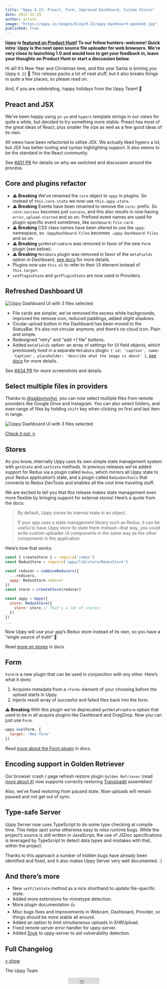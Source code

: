 ```yaml
---
title: "Uppy 0.22: Preact, Form, Improved Dashboard, Custom Stores"
date: 2017-12-23
author: arturi
image: "https://uppy.io/images/blog/0.22/uppy-dashboard-updated.jpg"
published: true
---
```


**Uppy is [featured on Product Hunt](https://www.producthunt.com/posts/uppy-io)! To our fellow hunters: welcome! Quick intro: Uppy is the next open source file uploader for web browsers. We're very close to launching 1.0 and would love to get your feedback in, leave your thoughts on Product Hunt or start a discussion below.**

Hi all! It’s New Year and Christmas time, and this year Santa is brining you Uppy `0.22` 🎁 This release packs a lot of neat stuff, but it also breaks things in quite a few places, so please read on.

And, if you are celebrating, happy holidays from the Uppy Team! 🎄

<!--more-->

## Preact and JSX

We’ve been happy using `yo-yo` and `hyperx` template strings in our views for quite a while, but decided to try something more stable. Preact has most of the great ideas of React, plus smaller file size as well as a few good ideas of its own.

All views have been refactored to utilize JSX. We actually liked hyperx a lot, but JSX has better tooling and syntax highlighting support. It also seems to be the standard in the React community.

See [#451 PR](https://github.com/transloadit/uppy/pull/451) for details on why we switched and discussion around the process.

## Core and plugins refactor

- **⚠️ Breaking** We’ve renamed the `core` object to `uppy` in plugins. So instead of `this.core.state` we now use `this.uppy.state`.
- **⚠️ Breaking** Events have been renamed to remove the `core:` prefix. So `core:success` becomes just `success`, and this also results in now having `error`, `upload-started` and so on. Prefixed event names are used for plugin-specific event sometimes, like `dashboard:file-card`.
- **⚠️ Breaking** CSS class names have been altered to use the `uppy-` namespace, so `.UppyDashboard-files` becomes `.uppy-Dashboard-files` and so on.
- **⚠️ Breaking** `getMetaFromForm` was removed in favor of the new `Form` plugin (see below).
- **⚠️ Breaking** `MetaData` plugin was removed in favor of the `metaFields` option in Dashboard, [see docs](https://uppy.io/docs/dashboard/#metaFields) for more details.
- Plugins now use `this.el` to refer to their UI element instead of `this.target`.
- `setPluginState` and `getPluginState` are now used in Providers.

## Refreshed Dashboard UI

![Uppy Dashboard UI with 3 files selected](/images/blog/0.22/uppy-dashboard-updated.jpg)

- File cards are simpler, we’ve removed the excess white backgrounds, improved the remove icon, reduced paddings, added slight shadows.
- Cicular upload button in the Dashboard has been moved to the StatusBar. It’s also not circular anymore, and there’s no cloud icon. Plain and simple.
- Redesigned “retry” and “add +1 file” buttons.
- Added `metaFields` option: an array of settings for UI field objects, which previousely lived in a separate `MetaData` plugin: `{ id: 'caption', name: 'Caption', placeholder: 'describe what the image is about' }`, [see docs](https://uppy.io/docs/dashboard/#metaFields) for more details.

See [#434 PR](https://github.com/transloadit/uppy/pull/451) for more screenshots and details.

## Select multiple files in providers

Thanks to [@sadovnychyi](https://github.com/sadovnychyi), you can now select multiple files from remote providers like Google Drive and Instagram. You can also select folders, and even range of files by holding `shift` key when clicking on first and last item in range.

![Uppy Dashboard UI with 3 files selected](/images/blog/0.22/uppy-dashboard-provider-select.jpg)

[Check it out →](https://uppy.io/examples/dashboard/)

## Stores

As you know, internally Uppy uses its own simple state management system with `getState` and `setState` methods. In previous releases we’ve added support for Redux via a plugin called `Redux`, which mirrors all Uppy state to your Redux application’s state, and a plugin called `ReduxDevTools` that connects to Redux DevTools and enables all the cool time traveling stuff.

We are excited to tell you that this release makes state management even more flexible by bringing support for external stores! Here’s a quote from the docs:

> By default, Uppy stores its internal state in an object.
> 
> If your app uses a state management library such as Redux, it can be useful to have Uppy store its state there instead—that way, you could write custom uploader UI components in the same way as the other components in the application.

Here’s how that works:

```js
const { createStore } = require('redux')
const ReduxStore = require('uppy/lib/store/ReduxStore')

const reducer = combineReducers({
  ...reducers,
  uppy: ReduxStore.reducer
})
const store = createStore(reducer)

const uppy = Uppy({
  store: ReduxStore({
    store: store // That's a lot of stores!
  })
})
...
```

Now Uppy will use your app’s Redux store instead of its own, so you have a “single source of truth” 🔮

Read [more on stores](https://uppy.io/docs/stores/) in docs.

## Form

`Form` is a new plugin that can be used in conjunction with any other. Here’s what it does: 

1. Acquires metadata from a `<form>` element of your choosing before the upload starts in Uppy.
2. Injects result array of succesful and failed files back into the form.

**⚠️ Breaking** With this plugin we’ve deprecated `getMetaFromForm` option that used to be in all acquire plugins like Dashboard and DragDrop. Now you can just use `Form`.

```js
uppy.use(Form, {
  target: '#my-form'
})
```

Read [more about the Form plugin](https://uppy.io/docs/form/) in docs.

## Encoding support in Golden Retriever

Our browser crash / page refresh restore plugin `Golden Retriever` (read [more about it](https://uppy.io/docs/golden-retriever/)) now supports correctly restoring [Transloadit](https://transloadit.com) assemblies!

Also, we’ve fixed restoring from paused state. Now uploads will remain paused and not get out of sync.

## Type-safe Server

Uppy Server now uses TypeScript to do some type checking at compile time. This helps spot some otherwise easy to miss runtime bugs. While the project’s source is still written in JavaScript, the use of JSDoc specifications is leveraged by TypeScript to detect data types and mistakes with that, within the project.

Thanks to this approach a number of hidden bugs have already been identified and fixed, and it also makes Uppy Server very well documented. :)

## And there’s more

- New `setFileState` method as a nice shorthand to update file-specific state.
- Added more extensions for mimetype detection.
- More plugin documentation 👍
- Misc bugs fixes and improvements in Webcam, Dashboard, Provider, so things should be more stable all around.
- Added an option to limit simultaneous uploads in XHRUpload.
- Fixed remote server error handler for uppy-server.
- Added [Snyk](https://snyk.io/) to uppy-server to aid vulnerability detection.

## Full Changelog

<a id="changelog-toggle" href="javascript:document.getElementById('changelog').style.display = 'block'; document.getElementById('changelog-toggle').style.display = 'none'; false;">&raquo; show</a>

<div id="changelog" style="display: none;" markdown="1">
Here is the full list of changes for version `0.22.0` (and patch `0.21.1`):

- **⚠️ Breaking** core: rendering engine switched from `Yo-Yo` to `Preact`, and all views from `html` hyperx template strings to `JSX` (#451 / @arturi)
- **⚠️ Breaking** core: large refactor of Core and Plugins: `setFileState`, merge `MetaData` plugin into `Dashboard`, prefix "private" core methods with underscores (@arturi / #438) 
- **⚠️ Breaking** core: renamed `core` to `uppy` in plugins and what not. So instead of `this.core.state` we now use `this.uppy.state` (#438 / @arturi) 
- **⚠️ Breaking** core: renamed events to remove `core:` prefix, as been suggested already. So: `success`, `error`, `upload-started` and so on, and prefixed event names for plugins sometimes, like `dashboard:file-card` (#438 / @arturi) 
- **⚠️ Breaking** core: CSS class names have been altered to use `uppy-` namespace, so `.UppyDashboard-files` --> `.uppy-Dashboard-files` and so on
- **⚠️ Breaking** dashboard: added `metaFields` option, pass an array of settings for UI field objects `{ id: 'caption', name: 'Caption', placeholder: 'describe what the image is about' }` (#438 / @arturi, @goto-bus-stop)
- **⚠️ Breaking** core: deprecate `getMetaFromForm` in favor of new `Form` plugin (#407 / @arturi)
- form: added `Form`, a new plugin that is used in conjunction with any acquirer, responsible for: 1. acquiring the metadata from `<form>` when upload starts in Uppy; 2. injecting result array of succesful and failed files back into the form (#407 / @arturi)
- core: add more extensions for mimetype detection (#452 / @ifedapoolarewaju)
- docs: more docs for plugins (#456 / @goto-bus-stop)
- core: misc bugs fixes and improvements in Webcam, Dashboard, Provider and others (#451 / @arturi)
- dashboard: improved Dashboard UI (@arturi)
- uppy-server: remove pause/resume socket listeners when upload is done (@ifedapoolarewaju)
- uppy/uppy-server: remote server error handler (#446 / @ifedapoolarewaju)
- provider: fix dropbox thumbnail view (@ifedapoolarewaju)
- uppy-server: link uppy-server with https://snyk.io/ to aid vulnerability spotting (@ifedapoolarewaju)
- **⚠️ Breaking** core: Set `this.el` in `Plugin` class (#425 / @arturi)
- StatusBar, Dashboard and Provider UI improvements place upload button into StatusBar, use Alex’s suggestions for retry button; other UI tweaks (#434 / @arturi)
- XHRUpload: fix fields in XHR remote uploader (#424 / @sadovnychyi)
- XHRUpload: option to limit simultaneous uploads #360 (#427 / goto-bus-stop)
- core: Add `isSupported()` API for providers (#421 / @goto-bus-stop, @arturi)
- core: Add stores. Improve on Redux PR #216 to allow using Redux (or any other solution) for all Uppy state management, instead of proxy-only (#426 / @goto-bus-stop)
- core: add ability to disable thumbnail generation (#432 / @richardwillars)
- core: allow to select multiple files at once from remote providers (#419 / @sadovnychyi)
- core: use `setPluginState` and `getPluginState` in Providers (#436 / @arturi)
- docs: uppy-server docs for s3 `getKey` option (#444 / @goto-bus-stop)
- goldenretriever: Fix IndexedDB store initialisation when not cleaning up (#430 / @goto-bus-stop)
- provider: folder deselection did not remove all files (#439 / @ifedapoolarewaju)
- s3: Use Translator for localised strings (420 / @goto-bus-stop )
- transloadit: Port old tests from tape (#428 / @goto-bus-stop)
- tus: Restore correctly from paused state (#443 / @goto-bus-stop)
- uppy-server: use typescript to compile code for a type safe servers (@ifedapoolarewaju)
</div>

The Uppy Team

<center>
  <iframe src="https://ghbtns.com/github-btn.html?user=transloadit&repo=uppy&type=watch&count=true"
  allowtransparency="true" frameborder="0" scrolling="0" width="100" height="20"></iframe>
</center>
